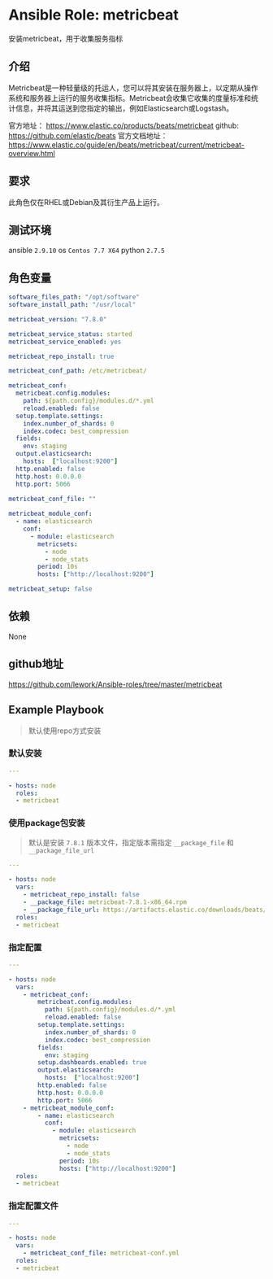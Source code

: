 # Ansible Role: metricbeat

安装metricbeat，用于收集服务指标

## 介绍

Metricbeat是一种轻量级的托运人，您可以将其安装在服务器上，以定期从操作系统和服务器上运行的服务收集指标。Metricbeat会收集它收集的度量标准和统计信息，并将其运送到您指定的输出，例如Elasticsearch或Logstash。

官方地址： https://www.elastic.co/products/beats/metricbeat
github: https://github.com/elastic/beats
官方文档地址：https://www.elastic.co/guide/en/beats/metricbeat/current/metricbeat-overview.html

## 要求

此角色仅在RHEL或Debian及其衍生产品上运行。

## 测试环境

ansible `2.9.10`
os `Centos 7.7 X64`
python `2.7.5`

## 角色变量
```yaml
software_files_path: "/opt/software"
software_install_path: "/usr/local"

metricbeat_version: "7.8.0"

metricbeat_service_status: started
metricbeat_service_enabled: yes

metricbeat_repo_install: true

metricbeat_conf_path: /etc/metricbeat/

metricbeat_conf:
  metricbeat.config.modules:
    path: ${path.config}/modules.d/*.yml
    reload.enabled: false
  setup.template.settings:
    index.number_of_shards: 0
    index.codec: best_compression
  fields:
    env: staging
  output.elasticsearch:
    hosts:  ["localhost:9200"]
  http.enabled: false
  http.host: 0.0.0.0
  http.port: 5066
  
metricbeat_conf_file: ""

metricbeat_module_conf:
  - name: elasticsearch
    conf:
      - module: elasticsearch
        metricsets:
          - node
          - node_stats
        period: 10s
        hosts: ["http://localhost:9200"]

metricbeat_setup: false
```

## 依赖

None

## github地址
https://github.com/lework/Ansible-roles/tree/master/metricbeat

## Example Playbook

> 默认使用repo方式安装

### 默认安装

```yaml
---

- hosts: node
  roles:
  - metricbeat
```

### 使用package包安装

> 默认是安装 `7.8.1` 版本文件，指定版本需指定 `__package_file` 和 `__package_file_url`

```yaml
---

- hosts: node
  vars:
    - metricbeat_repo_install: false
    - __package_file: metricbeat-7.8.1-x86_64.rpm
    - __package_file_url: https://artifacts.elastic.co/downloads/beats/metricbeat/metricbeat-7.8.1-x86_64.rpm
  roles:
  - metricbeat
```

### 指定配置

```yaml
---

- hosts: node
  vars:
    - metricbeat_conf:
        metricbeat.config.modules:
          path: ${path.config}/modules.d/*.yml
          reload.enabled: false
        setup.template.settings:
          index.number_of_shards: 0
          index.codec: best_compression
        fields:
          env: staging
        setup.dashboards.enabled: true
        output.elasticsearch:
          hosts:  ["localhost:9200"]
        http.enabled: false
        http.host: 0.0.0.0
        http.port: 5066
    - metricbeat_module_conf:
        - name: elasticsearch
          conf:
            - module: elasticsearch
              metricsets:
                - node
                - node_stats
              period: 10s
              hosts: ["http://localhost:9200"]
  roles:
  - metricbeat
```

### 指定配置文件

```yaml
---

- hosts: node
  vars:
    - metricbeat_conf_file: metricbeat-conf.yml
  roles:
  - metricbeat
```
